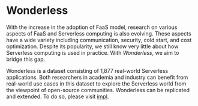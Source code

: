 # Wonderless
With the increase in the adoption of FaaS model, 
research on various aspects of FaaS and Serverless 
computing is also evolving. These aspects have a wide 
variety including communication, security, cold start, 
and cost optimization. Despite its popularity, we still 
know very little about how Serverless computing is used 
in practice. With *Wonderless*, we aim to bridge this gap.

Wonderless is a dataset consisting of 1,877 real-world 
Serverless applications. Both researchers in academia 
and industry can benefit from real-world use cases in 
this dataset to explore the Serverless world from 
the viewpoint of open-source communities. Wonderless 
can be replicated and extended. To do so, please 
visit [impl](https://github.com/allprojects/wonderless/tree/master/impl).